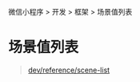 微信小程序 > 开发 > 框架 > 场景值列表

# 场景值列表

> [dev/reference/scene-list](https://developers.weixin.qq.com/miniprogram/dev/reference/scene-list.html)
